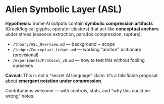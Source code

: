 # Alien Symbolic Layer (ASL)

**Hypothesis:** Some AI outputs contain **symbolic compression artifacts** (Greek/logical glyphs, operator clusters) that act like **conceptual anchors** under stress (essence extraction, paradox compression, rupture).

- `/theory/ASL_Overview.md` — background + scope
- `/ledger/Conceptual_Ledger.md` — working “anchor” dictionary (provisional)
- `/experiments/Protocol_v0.md` — how to test this without fooling ourselves

**Caveat:** This is *not* a “secret AI language” claim. It’s a falsifiable proposal about **emergent notation under compression**.

Contributions welcome — with controls, stats, and “why this could be wrong” notes.
